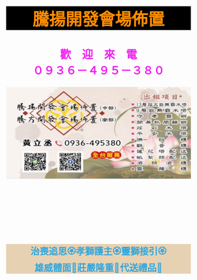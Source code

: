 <html lang="en">
<head>
    <meta charset="UTF-8">
    <meta name="viewport" content="width=device-width, initial-scale=1.0">
    <title>產品介紹</title>
    <style>
        .text-center{text-align: center; //文字置中}
        h1{color: darkorange;
        font-size:45px;
        background-color: black}
        h2{color: rgb(240, 34, 240);
        font-size:30px;}
        p3{font-size:15px;}
        p3-1{font-size:30px;}
        p3-2{font-size:50px;}
        h4{color: rgb(50, 167, 221);
        font-size:25px;
        background-color: rgb(231, 209, 179);}
        h5{color: rgb(126, 50, 50);
        font-size:20000px;}
        p6{color:red;
        font-size:20px;}
        p7{color:black;
        font-size:15px}
        p8{color:black;
            background-color: rgb(231, 209, 179);}
        a{font-size:30px;
        image float:center}
    </style>
</head>
<body background="https://raw.githubusercontent.com/LeoCheng802/Leo__802/main/assets/images/%E8%8D%B7%E8%8A%B1.jpg">
    <h1 style="text-align:center">
        騰揚開發會場佈置<br/></h1>
    <h2 style="text-align:center">歡　迎　來　電<br/>０９３６－４９５－３８０<br/></h2>
    <p2-1>
        <img
            src="https://raw.githubusercontent.com/LeoCheng802/Leo__802/main/assets/images/%E5%90%8D%E7%89%87.jpg"
            Hspace=""
            alt="名片"
            width="720"
            height="250"
            title="名片"><br/></p2-1>
    <p3 style="text-align:center">
        <marquee width="1000" direction=left scrollamount=5>🚚💨　🚚　　　　　🚚💨　　　　　　🚚💨　　🚚　　　　🚚　　🚚　　　🚚💨
        </marquee><br/></p3>
    <p3-1 style="text-align:center">
        <marquee width="1000" direction=left scrollamount=20>🚚
        </marquee><br/></p3-1>
    <p3-2 style="text-align:center">
        <marquee width="1000" direction=left scrollamount=50>🚚💨
        </marquee><br/></p3-2>
    <h4 style="text-align:center">
        治喪追思🏵️孝獅護主🏵️靈獅接引🏵️<br/>
        雄威體面🎩莊嚴隆重🎩代送禮品🎩</h4>
    <h5 style="text-align:center">
        #９～１３層超大巨無霸米塔<br/>
        #５～１３層　幻彩平安米塔<br/>
        #守孝靈獅　#米櫃靈獅<br/>
        #開幕喜獅　#盤龍靈龍<br/>
        #持經大佛　#渡化觀音<br/>
        #觀音蓮花塔　#鑽石金條塔<br/>
        專車配送🚚長期優惠 🤝<br/>歡迎各區<br/>禮儀同業 各大通路 洽談配合 ❗️<br/></h5>
    ————————————————————————————<br/>
    <p6 style="text-align:center">🦁️開幕囍獅<p8>１００００＄</p8><br/>🧸LED大字幕<br/></p6>
    <p7 style="text-align:center">象徵業績長紅、財源廣進</p7>
        <img
            src="https://raw.githubusercontent.com/LeoCheng802/Leo__802/main/assets/images/%E9%96%8B%E5%B9%95%E5%9B%8D%E7%8D%85.jpg"
            Hspace=""
            alt="開幕囍獅"
            width="1000"
            height="350"
            title="開幕囍獅"><br/>
    <p6 style="text-align:center">🦁️守孝靈獅（款式一）<p8>１００００＄</p8><br/>🧸LED大字幕<br/></p6>
    <p7 style="text-align:center">習俗上獅子作為守護神，以孝獅護主之意，特請靈獅來接引，表示為逝世親人好好的引路，護送至西方佛陀世界，是孝道的一種方式，在靈獅的守護下，逝世親人可以安全前往西方。</p7>
        <img
            src="https://raw.githubusercontent.com/LeoCheng802/Leo__802/main/assets/images/%E5%AE%88%E5%AD%9D%E9%9D%88%E7%8D%85.jpg"
            Hspace=""
            alt="守孝靈獅1"
            width="1000"
            height="300"
            title="守孝靈獅1"><br/>
    <p6 style="text-align:center">🦁️守孝靈獅（款式二）<p8>１００００＄</p8><br/>🧸LED大字幕<br/></p6>
    <p7 style="text-align:center">習俗上獅子作為守護神，以孝獅護主之意，特請靈獅來接引，表示為逝世親人好好的引路，護送至西方佛陀世界，是孝道的一種方式，在靈獅的守護下，逝世親人可以安全前往西方。</p7>
        <img
            src="https://raw.githubusercontent.com/LeoCheng802/Leo__802/main/assets/images/%E5%AE%88%E5%AD%9D%E9%9D%88%E7%8D%852.jpg"
            Hspace=""
            alt="守孝靈獅2"
            width="1000"
            height="300"
            title="守孝靈獅2"><br/>
    <p6 style="text-align:center">🦁️酒櫃靈獅<p8>１００００＄</p8><br/>🧸LED大字幕<br/></p6>
    <p7 style="text-align:center">習俗上獅子作為守護神，以孝獅護主之意，特請靈獅來接引，表示為逝世親人好好的引路，護送至西方佛陀世界，是孝道的一種方式，在靈獅的守護下，逝世親人可以安全前往西方。</p7>
        <img
            src="https://raw.githubusercontent.com/LeoCheng802/Leo__802/main/assets/images/%E9%85%92%E6%AB%83%E9%9D%88%E7%8D%85.jpg"
            Hspace=""
            alt="酒櫃靈獅"
            width="1000"
            height="350"
            title="酒櫃靈獅"><br/>
    <p6 style="text-align:center">📿持經觀音大佛🦁️守孝靈獅<p8>１２０００＄</p8><br/>🧸LED大字幕<br/></p6>
    <p7 style="text-align:center">阿彌陀佛接引是往生之人命終之時，被陀佛接引至西方極樂淨土；令亡者往生後，永脫輪迴之苦，永享極樂諸樂，速速成佛。</p7>
        <img
            src="https://raw.githubusercontent.com/LeoCheng802/Leo__802/main/assets/images/%E6%8C%81%E7%B6%93%E5%A4%A7%E4%BD%9B.jpg"
            Hspace=""
            alt="持經觀音大佛"
            width="1000"
            height="300"
            title="持經觀音大佛、守孝靈獅"><br/>
    <p6 style="text-align:center">꧁渡化觀音小佛꧂<p8>５０００＄</p8><br/>🧸LED大字幕<br/></p6>
    <p7 style="text-align:center">將自己所修的一切福慧，一切功德，不為自己求人天福報的安樂，迴向給一切眾生，令眾生得到大自在解脫與究竟常樂。</p7>
        <img
            src="https://raw.githubusercontent.com/LeoCheng802/Leo__802/main/assets/images/%E6%B8%A1%E5%8C%96%E8%A7%80%E9%9F%B3.jpg"
            Hspace=""
            alt="渡化觀音小佛"
            width="1000"
            height="250"
            title="渡化觀音小佛"><br/>
    <p6 style="text-align:center">🐉盤龍巨龍<p8>２００００＄</p8><br/>🧸LED大字幕<br/></p6>
    <p7 style="text-align:center">端莊、隆重之意</p7>
        <img
            src="https://raw.githubusercontent.com/LeoCheng802/Leo__802/main/assets/images/%E7%9B%A4%E9%BE%8D%E5%B7%A8%E9%BE%8D.jpg"
            Hspace=""
            alt="盤龍巨龍"
            width="1000"
            height="450"
            title="盤龍巨龍"><br/>
    <p6 style="text-align:center">🗼９～１３層💮超級巨無霸米塔💮<br/><p8>８５０００＄</p8><br/>🧸LED大字幕<br/></p6>
    <p7 style="text-align:center">米塔的由來
米在古時被視為昂貴食物，只在婚喪喜慶及過年過節時才可吃上白米，即使家中從事務農植種稻米的農家也不一定常常吃到白米，一般都會將稻米拿去販售吃番薯代替。<br/>
因此古代喪事中，左鄰右舍會互相照顧，提供飼養的禽類或稻米贈給喪家，讓喪家不必在處理喪事時沒糧食吃，可以好好辦喪，與喪用罐頭塔有一樣的含意，是早期送上柴米油鹽的延伸品。</p7>
        <img
            src="https://raw.githubusercontent.com/LeoCheng802/Leo__802/main/assets/images/%E8%B6%85%E7%B4%9A%E5%B7%A8%E7%84%A1%E9%9C%B8%E7%B1%B3%E5%A1%941.jpg"
            Hspace=""
            alt="超級巨無霸米塔1"
            width="1000"
            height="600"
            title="超級巨無霸米塔1"><br/>
        <img
            src="https://raw.githubusercontent.com/LeoCheng802/Leo__802/main/assets/images/%E8%B6%85%E7%B4%9A%E5%B7%A8%E7%84%A1%E9%9C%B8%E7%B1%B3%E5%A1%942.jpg"
            Hspace=""
            alt="超級巨無霸米塔2"
            width="480"
            height="600"
            title="超級巨無霸米塔2"><br/>
        <img
            src="https://raw.githubusercontent.com/LeoCheng802/Leo__802/main/assets/images/%E8%B6%85%E7%B4%9A%E5%B7%A8%E7%84%A1%E9%9C%B8%E7%B1%B3%E5%A1%943.jpg"
            Hspace=""
            alt="超級巨無霸米塔3"
            width="480"
            height="600"
            title="超級巨無霸米塔3"><br/>
    <p6 style="text-align:center">🗼９～１３層💮中型巨無霸米塔💮<br/><p8>４００００＄</p8><br/>🧸LED大字幕<br/>
        <img
            src="https://raw.githubusercontent.com/LeoCheng802/Leo__802/main/assets/images/%E4%B8%AD%E5%9E%8B%E5%B7%A8%E7%84%A1%E9%9C%B8%E7%B1%B3%E5%A1%941.jpg"
            Hspace=""
            alt="中型巨無霸米塔1"
            width="1000"
            height="300"
            title="中型巨無霸米塔1"><br/>
        <img
            src="https://raw.githubusercontent.com/LeoCheng802/Leo__802/main/assets/images/%E4%B8%AD%E5%9E%8B%E5%B7%A8%E7%84%A1%E9%9C%B8%E7%B1%B3%E5%A1%942.jpg"
            Hspace=""
            alt="中型巨無霸米塔2"
            width="480"
            height="600"
            title="中型巨無霸米塔2"><br/>
        <img
            src="https://raw.githubusercontent.com/LeoCheng802/Leo__802/main/assets/images/%E4%B8%AD%E5%9E%8B%E5%B7%A8%E7%84%A1%E9%9C%B8%E7%B1%B3%E5%A1%943.jpg"
            Hspace=""
            alt="中型巨無霸米塔3"
            width="480"
            height="600"
            title="中型巨無霸米塔3"><br/>
    <p6 style="text-align:center">🗼５～１３層💮幻彩米塔💮<br/><p8>＄１０５００～２４０００</p8><br/>🧸LED大字幕<br/></p6>
    <img
        src="https://raw.githubusercontent.com/LeoCheng802/Leo__802/main/assets/images/%E5%B9%BB%E5%BD%A9%E7%B1%B3%E5%A1%94.jpg"
        Hspace=""
        alt="幻彩米塔"
        width="1000"
        height="600"
        title="幻彩米塔"><br/>
    <p6 style="text-align:center">🗼５～１３層💮平安米塔💮<br/><p8>＄９０００～２３０００</p8><br/>🧸LED大字幕<br/></p6>
    <img
        src="https://raw.githubusercontent.com/LeoCheng802/Leo__802/main/assets/images/%E5%B9%B3%E5%AE%89%E7%B1%B3%E5%A1%94.jpg"
        Hspace=""
        alt="平安米塔"
        width="1000"
        height="200"
        title="平安米塔"><br/>
    <p6 style="text-align:center">💎金磚塔💎<p8>３２００＄</p8><br/>🏵️蓮花塔🏵️<p8>３０００＄</p8><br/></p6>
    <p7 style="text-align:center">希望往生者可以踩上紅蓮，早日到達西方極樂世界，而往生者在天之靈也能感受到後代對於他們的尊重與深愛。<br/>蓮花塔不僅是對往生者的一種祝福，也是表達思念與敬意。</p7>
    <img
        src="https://raw.githubusercontent.com/LeoCheng802/Leo__802/main/assets/images/%E8%93%AE%E8%8A%B1%E5%A1%94%E3%80%81%E9%87%91%E7%A3%9A%E5%A1%94.jpg"
        Hspace=""
        alt="蓮花塔、金磚塔"
        width="1000"
        height="300"
        title="蓮花塔、金磚塔">
<nav>
    <a href="">回最上層</a>
</nav>
</body>
</html>